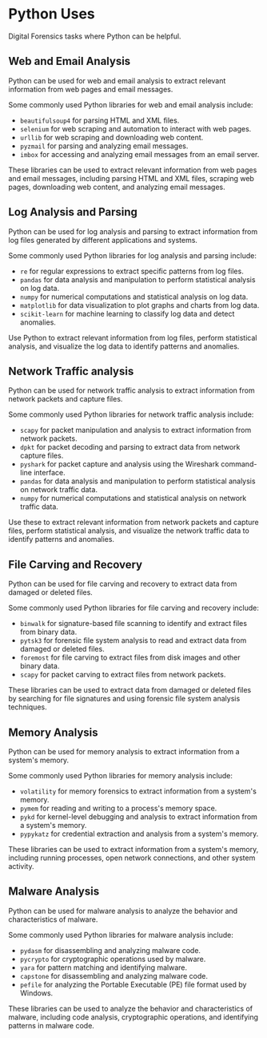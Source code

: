 # Python Uses

Digital Forensics tasks where Python can be helpful. 

## Web and Email Analysis

Python can be used for web and email analysis to extract relevant information from web pages and email messages.

Some commonly used Python libraries for web and email analysis include:

- `beautifulsoup4` for parsing HTML and XML files.
- `selenium` for web scraping and automation to interact with web pages.
- `urllib` for web scraping and downloading web content.
- `pyzmail` for parsing and analyzing email messages.
- `imbox` for accessing and analyzing email messages from an email server.

These libraries can be used to extract relevant information from web pages and email messages, 
including parsing HTML and XML files, scraping web pages, downloading web content, 
and analyzing email messages. 

## Log Analysis and Parsing

Python can be used for log analysis and parsing to extract information from log files generated by different applications and systems.

Some commonly used Python libraries for log analysis and parsing include:

- `re` for regular expressions to extract specific patterns from log files.
- `pandas` for data analysis and manipulation to perform statistical analysis on log data.
- `numpy` for numerical computations and statistical analysis on log data.
- `matplotlib` for data visualization to plot graphs and charts from log data.
- `scikit-learn` for machine learning to classify log data and detect anomalies.

Use Python to extract relevant information from log files, 
perform statistical analysis, and visualize the log data to 
identify patterns and anomalies.


## Network Traffic analysis

Python can be used for network traffic analysis to extract information from network packets and capture files.

Some commonly used Python libraries for network traffic analysis include:

- `scapy` for packet manipulation and analysis to extract information from network packets.
- `dpkt` for packet decoding and parsing to extract data from network capture files.
- `pyshark` for packet capture and analysis using the Wireshark command-line interface.
- `pandas` for data analysis and manipulation to perform statistical analysis on network traffic data.
- `numpy` for numerical computations and statistical analysis on network traffic data.

Use these to extract relevant information from network packets and capture files, 
perform statistical analysis, and visualize the network traffic data to identify patterns and anomalies. 


## File Carving and Recovery

Python can be used for file carving and recovery to extract data from damaged or deleted files.

Some commonly used Python libraries for file carving and recovery include:

- `binwalk` for signature-based file scanning to identify and extract files from binary data.
- `pytsk3` for forensic file system analysis to read and extract data from damaged or deleted files.
- `foremost` for file carving to extract files from disk images and other binary data.
- `scapy` for packet carving to extract files from network packets.

These libraries can be used to extract data from damaged or deleted files by 
searching for file signatures and using forensic file system analysis techniques. 

## Memory Analysis

Python can be used for memory analysis to extract information from a system's memory.

Some commonly used Python libraries for memory analysis include:

- `volatility` for memory forensics to extract information from a system's memory.
- `pymem` for reading and writing to a process's memory space.
- `pykd` for kernel-level debugging and analysis to extract information from a system's memory.
- `pypykatz` for credential extraction and analysis from a system's memory.

These libraries can be used to extract information from a system's memory, 
including running processes, open network connections, and other system activity. 

## Malware Analysis

Python can be used for malware analysis to analyze the behavior and characteristics of malware.

Some commonly used Python libraries for malware analysis include:

- `pydasm` for disassembling and analyzing malware code.
- `pycrypto` for cryptographic operations used by malware.
- `yara` for pattern matching and identifying malware.
- `capstone` for disassembling and analyzing malware code.
- `pefile` for analyzing the Portable Executable (PE) file format used by Windows.

These libraries can be used to analyze the behavior and characteristics of malware, 
including code analysis, cryptographic operations, and identifying patterns in malware code.
